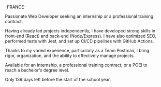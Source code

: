 -FRANCE- 

Passionate Web Developer seeking an internship or a professional training contract. 

Having already led projects independently, I have developed strong skills in front-end (React) and back-end (Node/Express). 
I have also optimized SEO, performed tests with Jest, and set up CI/CD pipelines with GitHub Actions. 

Thanks to my varied experience, particularly as a Team Postman, I bring rigor, organization, and the ability to effectively manage projects. 

Available for an internship, a professional training contract, or a POEI to reach a bachelor's degree level. 

Only 139 days left before the start of the school year.

